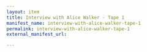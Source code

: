 ```yaml
---
layout: item
title: Interview with Alice Walker - Tape 1
manifest_name: interview-with-alice-walker-tape-1
permalink: interview-with-alice-walker-tape-1
external_manifest_url: 

---
```

<!-- Add an essay or interpretive material below this line,
using HTML or markdown.  Do not modify this file above this line -->
